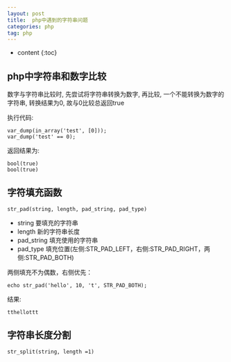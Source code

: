 ```yaml
---
layout: post
title:  php中遇到的字符串问题
categories: php
tag: php
---
```

* content
{:toc}

## php中字符串和数字比较 ##

数字与字符串比较时, 先尝试将字符串转换为数字, 再比较, 一个不能转换为数字的字符串, 转换结果为0, 故与0比较总返回true

执行代码:
```
var_dump(in_array('test', [0]));
var_dump('test' == 0);
```

返回结果为:
```
bool(true)
bool(true)
```

## 字符填充函数 ##

```
str_pad(string, length, pad_string, pad_type)
```
* string        要填充的字符串
* length        新的字符串长度
* pad_string    填充使用的字符串
* pad_type      填充位置(左侧:STR_PAD_LEFT，右侧:STR_PAD_RIGHT，两侧:STR_PAD_BOTH)

两侧填充不为偶数，右侧优先：
```
echo str_pad('hello', 10, 't', STR_PAD_BOTH);
```
结果:
```
tthellottt
```

## 字符串长度分割 ##

```
str_split(string, length =1)
```

